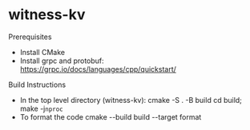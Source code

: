 # witness-kv

Prerequisites
- Install CMake 
- Install grpc and protobuf: https://grpc.io/docs/languages/cpp/quickstart/

Build Instructions
- In the top level directory (witness-kv):
    cmake -S . -B build
    cd build; make -j`nproc`
- To format the code
    cmake --build build --target format